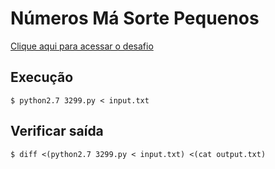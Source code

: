 # Números Má Sorte Pequenos
[Clique aqui para acessar o desafio](https://www.urionlinejudge.com.br/judge/pt/problems/view/3299)

## Execução
```
$ python2.7 3299.py < input.txt
```

## Verificar saída
```
$ diff <(python2.7 3299.py < input.txt) <(cat output.txt)
```